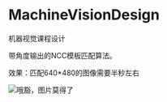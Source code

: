 # MachineVisionDesign
机器视觉课程设计

带角度输出的NCC模板匹配算法。

效果：匹配640*480的图像需要半秒左右

![哦豁，图片莫得了](https://github.com/ShengsiFan/MachineVisionDesigh/raw/master/performance/Performance1.png)

